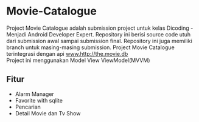 # Movie-Catalogue
Project Movie Catalogue adalah submission project untuk kelas Dicoding - Menjadi Android Developer Expert. Repository ini berisi source code utuh dari submission awal sampai submission final. Repository ini juga memiliki branch untuk masing-masing submission.
Project Movie Catalogue terintegrasi dengan api <a href="www.http://the.movie.db">www.http://the.movie.db</a><br>
Project ini menggunakan Model View ViewModel(MVVM)

<h2>Fitur</h2>
<ul>
  <li>Alarm Manager</li>  
  <li>Favorite with sqlite</li>  
  <li>Pencarian</li>  
  <li>Detail Movie dan Tv Show</li>  
</ul>
